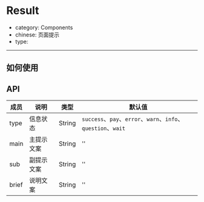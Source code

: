 # Result

- category: Components
- chinese: 页面提示
- type:

---

## 如何使用


## API

| 成员        | 说明           | 类型               | 默认值       |
|------------|----------------|--------------------|--------------|
| type       | 信息状态        | String |   `success`、`pay`、`error`、`warn`、`info`、`question`、`wait`  |
| main       | 主提示文案      | String |   ''  |
| sub        | 副提示文案      | String |   ''  |
| brief      | 说明文案        | String |   ''  |